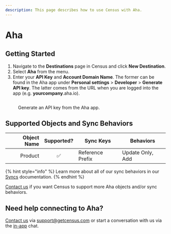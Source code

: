 ```yaml
---
description: This page describes how to use Census with Aha.
---
```


# Aha

## Getting Started

1. Navigate to the **Destinations** page in Census and click **New Destination**.
2. Select **Aha** from the menu.
3. Enter your **API Key** and **Account Domain Name**. The former can be found in the Aha app under **Personal settings** > **Developer** > **Generate API key**. The latter comes from the URL when you are logged into the app (e.g. **yourcompany**.aha.io).

<figure><img src="../.gitbook/assets/Screenshot 2023-02-07 at 2.11.03 PM.png" alt=""><figcaption><p>Generate an API key from the Aha app.</p></figcaption></figure>

## Supported Objects and Sync Behaviors <a href="#supported-objects-and-sync-behaviors" id="supported-objects-and-sync-behaviors"></a>

| **Object Name** | **Supported?** | **Sync Keys**    | **Behaviors**    |
| --------------: | :------------: | ---------------- | ---------------- |
|         Product |        ✅       | Reference Prefix | Update Only, Add |

{% hint style="info" %}
Learn more about all of our sync behaviors in our [Syncs](../basics/core-concept#sync-behaviors) documentation.
{% endhint %}

[Contact us](mailto:support@getcensus.com) if you want Census to support more Aha objects and/or sync behaviors.

## Need help connecting to Aha?

[Contact us](mailto:support@getcensus.com) via support@getcensus.com or start a conversation with us via the [in-app](https://app.getcensus.com) chat.
